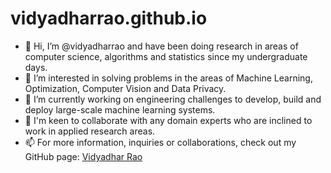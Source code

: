 # vidyadharrao.github.io

- 👋 Hi, I’m @vidyadharrao and have been doing research in areas of computer science, algorithms and statistics since my undergraduate days.
- 👀 I’m interested in solving problems in the areas of Machine Learning, Optimization, Computer Vision and Data Privacy. 
- 🌱 I’m currently working on engineering challenges to develop, build and deploy large-scale machine learning systems. 
- 💞️ I'm keen to collaborate with any domain experts who are inclined to work in applied research areas. 
- 📫 For more information, inquiries or collaborations, check out my GitHub page: <a href=https://vidyadharrao.github.io/> Vidyadhar Rao </a>
